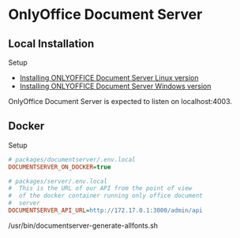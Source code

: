# OnlyOffice Document Server


## Local Installation

Setup
- [Installing ONLYOFFICE Document Server Linux version](https://helpcenter.onlyoffice.com/installation/docs-community-install-ubuntu.aspx)
- [Installing ONLYOFFICE Document Server Windows version](https://helpcenter.onlyoffice.com/installation/docs-community-install-windows.aspx)

OnlyOffice Document Server is expected to listen on localhost:4003.

## Docker

Setup
```ini
# packages/documentserver/.env.local
DOCUMENTSERVER_ON_DOCKER=true

# packages/server/.env.local
#  This is the URL of our API from the point of view
#  of the docker container running only office document
#  server
DOCUMENTSERVER_API_URL=http://172.17.0.1:3000/admin/api
```

/usr/bin/documentserver-generate-allfonts.sh